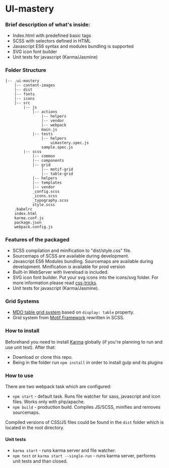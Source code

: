 # UI-mastery
### Brief description of what's inside:
* Index.html with predefined basic tags
* SCSS with selectors defined in HTML
* Javascript ES6 syntax and modules bundling is supported
* SVG icon font builder
* Unit tests for javascript (Karma/Jasmine)

### Folder Structure
```
|-- .ui-mastery
    |-- content-images
    |-- dist
    |-- fonts
    |-- icons
    |-- src
        |-- js
            |-- actions
                |-- helpers
                |-- vendor
                |-- webpack
                main.js
            |-- tests
                |-- helpers
                    uimastery.spec.js
                sample.spec.js
        |-- scss
            |-- common
            |-- components
            |-- grid
                |-- motif-grid
                |-- table-grid
            |-- helpers
            |-- templates
            |-- vendor
            _config.scss
            _icons.scss
            _typography.scss
            style.scss
    .babelrc
    index.html
    karma.conf.js
    package.json
    webpack.config.js
```

### Features of the packaged
* SCSS compilation and minification to "dist/style.css" file.
* Sourcemaps of SCSS are available during development.
* Javascript ES6 Modules bundling. Sourcemaps are available during development. Minification is available for prod version
* Built-in WebServer with livereload is included.
* SVG icon font builder. Put your svg icons into the icons/svg folder. For more information please read [css-tricks](https://css-tricks.com/svg-sprites-use-better-icon-fonts/).
* Unit tests for javascript (Karma/Jasmine).

### Grid Systems
* [MDO table grid system](http://mdo.github.io/table-grid/) based on `display: table` property. 
* Grid system from [Motif Framework](https://github.com/MotifFramework/Motif) rewritten in SCSS.  

### How to install

Beforehand you need to install [Karma](https://www.npmjs.com/package/karma) globally (if you're planning to run and use unit test). After that:

* Download or clone this repo.
* Being in the folder run ```npm install``` in order to install gulp and its plugins

### How to use

There are two webpack task which are configured:

* `npm start` - default task. Runs file watcher for sass, javascript and icon files. Works only with php/apache.
* `npm build` - production build. Compiles JS/SCSS, minifies and removes sourcemaps.

Compiled versions of CSS/JS files could be found in the `dist` folder which is located in the root directory. 

#### Unit tests

* `karma start` - runs karma server and file watcher.
* `npm test` or `karma start --single-run` - runs karma server, performs unit tests and than closed.
